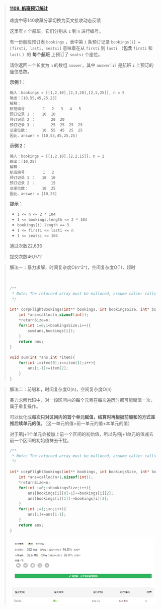 > #### [1109. 航班预订统计](https://leetcode-cn.com/problems/corporate-flight-bookings/)
>
> 难度中等140收藏分享切换为英文接收动态反馈
>
> 这里有 `n` 个航班，它们分别从 `1` 到 `n` 进行编号。
>
> 有一份航班预订表 `bookings` ，表中第 `i` 条预订记录 `bookings[i] = [firsti, lasti, seatsi]` 意味着在从 `firsti` 到 `lasti` （**包含** `firsti` 和 `lasti` ）的 **每个航班** 上预订了 `seatsi` 个座位。
>
> 请你返回一个长度为 `n` 的数组 `answer`，其中 `answer[i]` 是航班 `i` 上预订的座位总数。
>
>  
>
> **示例 1：**
>
> ```
> 输入：bookings = [[1,2,10],[2,3,20],[2,5,25]], n = 5
> 输出：[10,55,45,25,25]
> 解释：
> 航班编号        1   2   3   4   5
> 预订记录 1 ：   10  10
> 预订记录 2 ：       20  20
> 预订记录 3 ：       25  25  25  25
> 总座位数：      10  55  45  25  25
> 因此，answer = [10,55,45,25,25]
> ```
>
> **示例 2：**
>
> ```
> 输入：bookings = [[1,2,10],[2,2,15]], n = 2
> 输出：[10,25]
> 解释：
> 航班编号        1   2
> 预订记录 1 ：   10  10
> 预订记录 2 ：       15
> 总座位数：      10  25
> 因此，answer = [10,25]
> ```
>
>  
>
> **提示：**
>
> - `1 <= n <= 2 * 104`
> - `1 <= bookings.length <= 2 * 104`
> - `bookings[i].length == 3`
> - `1 <= firsti <= lasti <= n`
> - `1 <= seatsi <= 104`
>
> 通过次数22,636
>
> 提交次数46,972

> 解法一：暴力求解，时间复杂度O(n^2^)，空间复杂度O(1)，超时
>
> ```c
> 
> 
> /**
>  * Note: The returned array must be malloced, assume caller calls free().
>  */
> 
> int* corpFlightBookings(int** bookings, int bookingsSize, int* bookingsColSize, int n, int* returnSize){
>     int *ans=calloc(n,sizeof(int));
>     *returnSize=n;
>     for(int i=0;i<bookingsSize;i++){
>         sum(ans,bookings[i]);
>     }
>     return ans;
> }
> 
> void sum(int *ans,int *item){
>     for(int i=item[0];i<=item[1];i++){
>         ans[i-1]+=item[2];
>     }
> }
> ```

> 解法二：前缀和，时间复杂度O(n)，空间复杂度O(n)
>
> 暴力求解代码中，对一段区间内的每个元素在每次遍历时都可能赋值一次，属于重复操作。
>
> 可以优化成**每次只对区间内的首个单元赋值，结算时再根据前缀和的方式递推后续单元的值。**（这一单元的值=前一单元的值+本单元的值）
>
> 对于第j+1个单元会被加上前一个区间的初始值，所以先将j+1单元的值减去前一个区间的初始值抹去干扰。
>
> ```c
> /**
>  * Note: The returned array must be malloced, assume caller calls free().
>  */
> 
> int* corpFlightBookings(int** bookings, int bookingsSize, int* bookingsColSize, int n, int* returnSize){
>     int *ans=calloc(n+1,sizeof(int));
>     *returnSize=n;
>     for(int i=0;i<bookingsSize;i++){
>         ans[bookings[i][0]-1]+=bookings[i][2];
>         ans[bookings[i][1]]-=bookings[i][2];
>     }
>     for(int i=1;i<n;i++){
>         ans[i]+=ans[i-1];
>     }
>     return ans;
> }
> ```
>
> ![image-20210422194445971](image\image-20210422194445971.png)